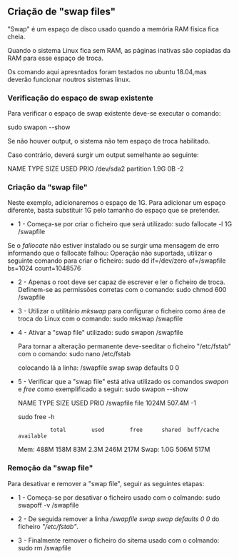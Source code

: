 ## Criação de "swap files"

"Swap" é um espaço de disco usado quando a memória RAM física fica cheia.

Quando o sistema Linux fica sem RAM, as páginas inativas são copiadas da RAM para esse espaço de troca.

Os comando aqui apresntados foram testados no ubuntu 18.04,mas deverão funcionar noutros sistemas linux.

### Verificação do espaço de swap existente
Para verificar o espaço de swap existente deve-se executar o comando:

  sudo swapon --show
  
Se não houver output, o sistema não tem espaço de troca habilitado.

Caso contrário, deverá surgir um output semelhante ao seguinte:

  NAME      TYPE      SIZE USED PRIO
  /dev/sda2 partition 1.9G   0B   -2

### Criação da "swap file"
Neste exemplo, adicionaremos o espaço de 1G. Para adicionar um espaço diferente, basta substituir 1G pelo tamanho do espaço que se pretender.

- 1 - Começa-se por criar o ficheiro que será utilizado:
  sudo fallocate -l 1G /swapfile

Se o _fallocate_ não estiver instalado ou se surgir uma mensagem de erro informando que o fallocate falhou: Operação não suportada, utilizar o seguinte comando para criar o ficheiro:
  sudo dd if=/dev/zero of=/swapfile bs=1024 count=1048576

- 2 - Apenas o root deve ser capaz de escrever e ler o ficheiro de troca. Definem-se as permissões corretas com o comando:
  sudo chmod 600 /swapfile

- 3 - Utilizar o utilitário _mkswap_ para configurar o ficheiro como área de troca do Linux com o comando:
  sudo mkswap /swapfile

- 4 - Ativar a "swap file" utilizado:
  sudo swapon /swapfile
  
  Para tornar a alteração permanente deve-seeditar o ficheiro "/etc/fstab" com o comando:
    sudo nano /etc/fstab
  
  colocando lá a linha:
    /swapfile swap swap defaults 0 0
  
- 5 - Verificar que a "swap file" está ativa utilizado os comandos _swapon_ e _free_ como exemplificado a seguir:
  sudo swapon --show
  
  NAME      TYPE  SIZE   USED PRIO
  /swapfile file 1024M 507.4M   -1

  sudo free -h
  
                total        used        free      shared  buff/cache   available
  Mem:           488M        158M         83M        2.3M        246M        217M
  Swap:          1.0G        506M        517M

### Remoção da "swap file"
Para desativar e remover a "swap file", seguir as seguintes etapas:

- 1 - Começa-se por desativar o ficheiro usado com o colmando:
  sudo swapoff -v /swapfile

- 2 - De seguida remover a linha _/swapfile swap swap defaults 0 0_ do ficheiro _"/etc/fstab"_.

- 3 - Finalmente remover o ficheiro do sitema usado com o colmando:
  sudo rm /swapfile





